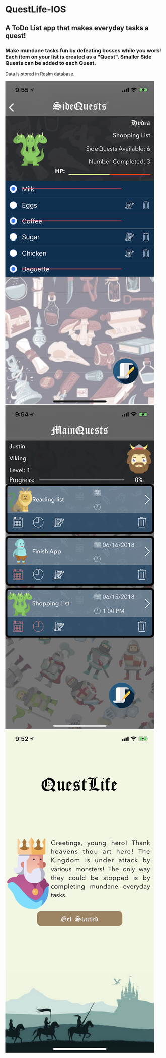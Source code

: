 # QuestLife-IOS
<h2>A ToDo List app that makes everyday tasks a quest!</h2>

<h3>Make mundane tasks fun by defeating bosses while you work! Each item on your list is created as a "Quest". Smaller Side Quests can be added to each Quest.</h3>

<p>Data is stored in Realm database.</p>

![Alt text](app_images/image1_small.png)
![Alt text](app_images/image2_small.png)
![Alt text](app_images/image3_small.png)

